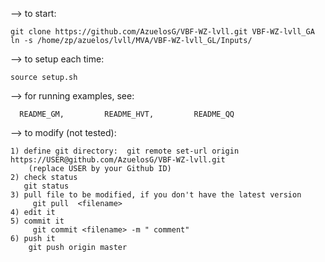 
--> to start:

    git clone https://github.com/AzuelosG/VBF-WZ-lvll.git VBF-WZ-lvll_GA
    ln -s /home/zp/azuelos/lvll/MVA/VBF-WZ-lvll_GL/Inputs/

--> to setup each time:

    source setup.sh


--> for running examples, see:
  
      README_GM,         README_HVT,         README_QQ   

--> to modify  (not tested):

    1) define git directory:  git remote set-url origin https://USER@github.com/AzuelosG/VBF-WZ-lvll.git
        (replace USER by your Github ID)
    2) check status
   	   git status
    3) pull file to be modified, if you don't have the latest version
         git pull  <filename>
    4) edit it
    5) commit it
         git commit <filename> -m " comment"
    6) push it
        git push origin master  

